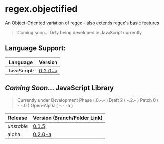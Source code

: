 # regex.objectified
An Object-Oriented variation of regex - also extends regex's basic features

> Coming soon... Only being developed in JavaScript currently

## Language Support:

| Language    | Version |
| ----------- | ------- |
| JavaScript: | [0.2.0-a](https://github.com/smartguy1196/regex.objectified/tree/JavaScript)  |

## *Coming Soon...* JavaScript Library

> Currently under Development Phase ( 0.-.- ) Draft 2 ( -.2.- ) Patch 0 ( -.-.0 ) Open-Alpha ( -.-.-a )

| Release    | Version (Branch/Folder Link)                                                 |
| ---------- | ---------------------------------------------------------------------------- |
| *unstable* | [0.1.5]()                                                                      |
| alpha      | [0.2.0-a](https://github.com/smartguy1196/regex.objectified/tree/JavaScript) |
